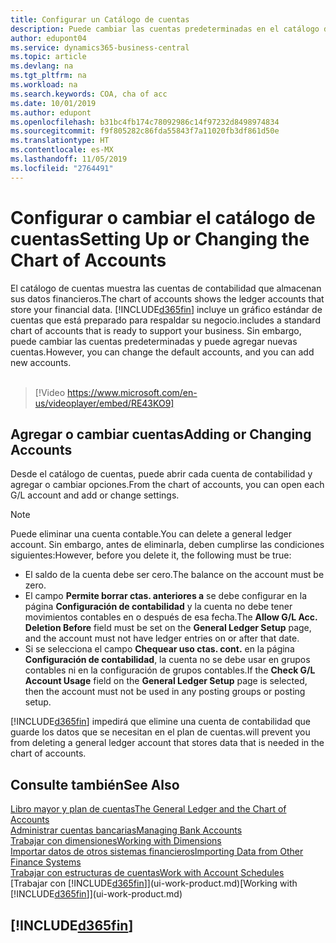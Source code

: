 ```yaml
---
title: Configurar un Catálogo de cuentas
description: Puede cambiar las cuentas predeterminadas en el catálogo de cuentas (COA) y puede agregar nuevas cuentas.
author: edupont04
ms.service: dynamics365-business-central
ms.topic: article
ms.devlang: na
ms.tgt_pltfrm: na
ms.workload: na
ms.search.keywords: COA, cha of acc
ms.date: 10/01/2019
ms.author: edupont
ms.openlocfilehash: b31bc4fb174c78092986c14f97232d8498974834
ms.sourcegitcommit: f9f805282c86fda55843f7a11020fb3df861d50e
ms.translationtype: HT
ms.contentlocale: es-MX
ms.lasthandoff: 11/05/2019
ms.locfileid: "2764491"
---
```

# <a name="setting-up-or-changing-the-chart-of-accounts"></a><span data-ttu-id="7f408-103">Configurar o cambiar el catálogo de cuentas</span><span class="sxs-lookup"><span data-stu-id="7f408-103">Setting Up or Changing the Chart of Accounts</span></span>
<span data-ttu-id="7f408-104">El catálogo de cuentas muestra las cuentas de contabilidad que almacenan sus datos financieros.</span><span class="sxs-lookup"><span data-stu-id="7f408-104">The chart of accounts shows the ledger accounts that store your financial data.</span></span> [!INCLUDE[d365fin](includes/d365fin_md.md)] <span data-ttu-id="7f408-105">incluye un gráfico estándar de cuentas que está preparado para respaldar su negocio.</span><span class="sxs-lookup"><span data-stu-id="7f408-105">includes a standard chart of accounts that is ready to support your business.</span></span>
<span data-ttu-id="7f408-106">Sin embargo, puede cambiar las cuentas predeterminadas y puede agregar nuevas cuentas.</span><span class="sxs-lookup"><span data-stu-id="7f408-106">However, you can change the default accounts, and you can add new accounts.</span></span> 
<br><br>  
> [!Video https://www.microsoft.com/en-us/videoplayer/embed/RE43KO9]


## <a name="adding-or-changing-accounts"></a><span data-ttu-id="7f408-107">Agregar o cambiar cuentas</span><span class="sxs-lookup"><span data-stu-id="7f408-107">Adding or Changing Accounts</span></span>
<span data-ttu-id="7f408-108">Desde el catálogo de cuentas, puede abrir cada cuenta de contabilidad y agregar o cambiar opciones.</span><span class="sxs-lookup"><span data-stu-id="7f408-108">From the chart of accounts, you can open each G/L account and add or change settings.</span></span>

> [!NOTE]  
>   <span data-ttu-id="7f408-109">Puede eliminar una cuenta contable.</span><span class="sxs-lookup"><span data-stu-id="7f408-109">You can delete a general ledger account.</span></span> <span data-ttu-id="7f408-110">Sin embargo, antes de eliminarla, deben cumplirse las condiciones siguientes:</span><span class="sxs-lookup"><span data-stu-id="7f408-110">However, before you delete it, the following must be true:</span></span>  
>  
>   * <span data-ttu-id="7f408-111">El saldo de la cuenta debe ser cero.</span><span class="sxs-lookup"><span data-stu-id="7f408-111">The balance on the account must be zero.</span></span>  
>   * <span data-ttu-id="7f408-112">El campo **Permite borrar ctas. anteriores a** se debe configurar en la página **Configuración de contabilidad** y la cuenta no debe tener movimientos contables en o después de esa fecha.</span><span class="sxs-lookup"><span data-stu-id="7f408-112">The **Allow G/L Acc. Deletion Before** field must be set on the **General Ledger Setup** page, and the account must not have ledger entries on or after that date.</span></span>  
>   * <span data-ttu-id="7f408-113">Si se selecciona el campo **Chequear uso ctas. cont.** en la página **Configuración de contabilidad**, la cuenta no se debe usar en grupos contables ni en la configuración de grupos contables.</span><span class="sxs-lookup"><span data-stu-id="7f408-113">If the **Check G/L Account Usage** field on the **General Ledger Setup** page is selected, then the account must not be used in any posting groups or posting setup.</span></span>  

[!INCLUDE[d365fin](includes/d365fin_md.md)] <span data-ttu-id="7f408-114">impedirá que elimine una cuenta de contabilidad que guarde los datos que se necesitan en el plan de cuentas.</span><span class="sxs-lookup"><span data-stu-id="7f408-114">will prevent you from deleting a general ledger account that stores data that is needed in the chart of accounts.</span></span>  

## <a name="see-also"></a><span data-ttu-id="7f408-115">Consulte también</span><span class="sxs-lookup"><span data-stu-id="7f408-115">See Also</span></span>
[<span data-ttu-id="7f408-116">Libro mayor y plan de cuentas</span><span class="sxs-lookup"><span data-stu-id="7f408-116">The General Ledger and the Chart of Accounts</span></span>](finance-general-ledger.md)  
[<span data-ttu-id="7f408-117">Administrar cuentas bancarias</span><span class="sxs-lookup"><span data-stu-id="7f408-117">Managing Bank Accounts</span></span>](bank-manage-bank-accounts.md)  
[<span data-ttu-id="7f408-118">Trabajar con dimensiones</span><span class="sxs-lookup"><span data-stu-id="7f408-118">Working with Dimensions</span></span>](finance-dimensions.md)  
[<span data-ttu-id="7f408-119">Importar datos de otros sistemas financieros</span><span class="sxs-lookup"><span data-stu-id="7f408-119">Importing Data from Other Finance Systems</span></span>](across-import-data-configuration-packages.md)  
[<span data-ttu-id="7f408-120">Trabajar con estructuras de cuentas</span><span class="sxs-lookup"><span data-stu-id="7f408-120">Work with Account Schedules</span></span>](bi-how-work-account-schedule.md)  
<span data-ttu-id="7f408-121">[Trabajar con [!INCLUDE[d365fin](includes/d365fin_md.md)]](ui-work-product.md)</span><span class="sxs-lookup"><span data-stu-id="7f408-121">[Working with [!INCLUDE[d365fin](includes/d365fin_md.md)]](ui-work-product.md)</span></span>  

## [!INCLUDE[d365fin](includes/free_trial_md.md)]
